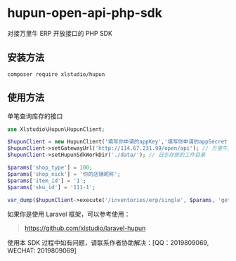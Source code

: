# hupun-open-api-php-sdk
对接万里牛 ERP 开放接口的 PHP SDK
## 安装方法
```shell
composer require xlstudio/hupun
```
## 使用方法
单笔查询库存的接口
```php
use Xlstudio\Hupun\HupunClient;

$hupunClient = new HupunClient('填写你申请的appKey','填写你申请的appSecret');
$hupunClient->setGatewayUrl('http://114.67.231.99/open/api'); // 万里牛正式环境或测试环境的API地址
$hupunClient->setHupunSdkWorkDir('./data/'); // 日志存放的工作目录

$params['shop_type'] = 100;
$params['shop_nick'] = '你的店铺昵称';
$params['item_id'] = '1';
$params['sku_id'] = '111-1';

var_dump($hupunClient->execute('/inventories/erp/single', $params, 'get'));
```
如果你是使用 Laravel 框架，可以参考使用：
> https://github.com/xlstudio/laravel-hupun

使用本 SDK 过程中如有问题，请联系作者协助解决：[QQ：2019809069, WECHAT: 2019809069]